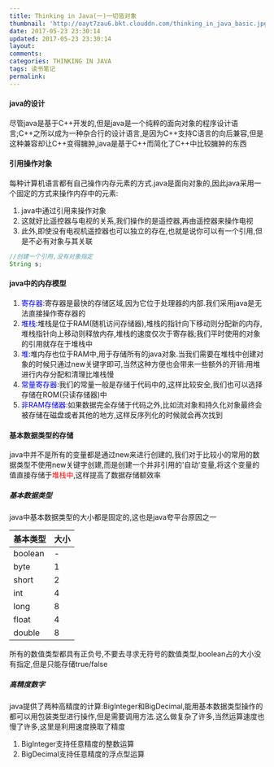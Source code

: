 ```yaml
---
title: Thinking in Java(一)一切皆对象
thumbnail: 'http://oayt7zau6.bkt.clouddn.com/thinking_in_java_basic.jpg'
date: 2017-05-23 23:30:14
updated: 2017-05-23 23:30:14
layout:
comments:
categories: THINKING IN JAVA
tags: 读书笔记
permalink:
---
```

#### java的设计
尽管java是基于C++开发的,但是java是一个纯粹的面向对象的程序设计语言;C++之所以成为一种杂合行的设计语言,是因为C++支持C语言的向后兼容,但是这种兼容却让C++变得臃肿,java是基于C++而简化了C++中比较臃肿的东西
#### 引用操作对象
每种计算机语言都有自己操作内存元素的方式.java是面向对象的,因此java采用一个固定的方式来操作内存中的元素:
1. java中通过引用来操作对象
2. 这就好比遥控器与电视的关系,我们操作的是遥控器,再由遥控器来操作电视
3. 此外,即使没有电视机遥控器也可以独立的存在,也就是说你可以有一个引用,但是不必有对象与其关联

```java
//创建一个引用,没有对象指定
String s;
```

#### java中的内存模型
1. <font color='blue'>寄存器:</font>寄存器是最快的存储区域,因为它位于处理器的内部.我们采用java是无法直接操作寄存器的
2. <font color='blue'>堆栈:</font>堆栈是位于RAM(随机访问存储器),堆栈的指针向下移动则分配新的内存,堆栈指针向上移动则释放内存,堆栈的速度仅次于寄存器;我们平时使用的对象的引用就存在于堆栈中
3. <font color='blue'>堆:</font>堆内存也位于RAM中,用于存储所有的java对象.当我们需要在堆栈中创建对象的时候只通过new关键字即可,当然这种方便也会带来一些额外的开销:用堆进行内存分配和清理比堆栈慢
4. <font color='blue'>常量寄存器:</font>我们的常量一般是存储于代码中的,这样比较安全,我们也可以选择存储在ROM(只读存储器)中
5. <font color='blue'>非RAM存储器:</font>如果数据完全存储于代码之外,比如流对象和持久化对象最终会被存储在磁盘或者其他的地方,这样反序列化的时候就会再次找到

#### 基本数据类型的存储
java中并不是所有的变量都是通过new来进行创建的,我们对于比较小的常用的数据类型不使用new关键字创建,而是创建一个并非引用的'自动'变量,将这个变量的值直接存储于<font color='red'>堆栈中</font>,这样提高了数据存储额效率

##### 基本数据类型
java中基本数据类型的大小都是固定的,这也是java夸平台原因之一

基本类型 | 大小
---|---
boolean | -
byte | 1
short| 2
int  | 4
long | 8
float| 4
double|8
所有的数值类型都具有正负号,不要去寻求无符号的数值类型,boolean占的大小没有指定,但是只能存储true/false

##### 高精度数字
java提供了两种高精度的计算:BigInteger和BigDecimal,能用基本数据类型操作的都可以用包装类型进行操作,但是需要调用方法.这么做复杂了许多,当然运算速度也慢了许多,这里是利用速度换取了精度
1. BigInteger支持任意精度的整数运算
2. BigDecimal支持任意精度的浮点型运算
